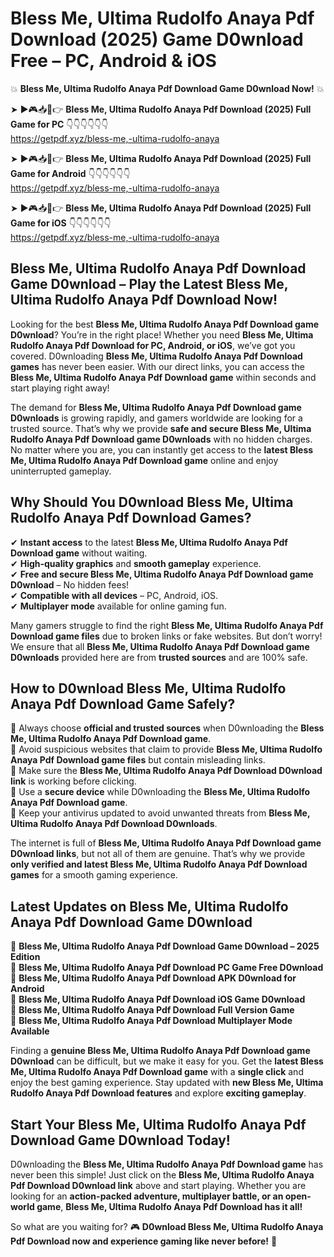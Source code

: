 # Bless Me, Ultima Rudolfo Anaya Pdf Download (2025) Game D0wnload Free – PC, Android & iOS

💥 **Bless Me, Ultima Rudolfo Anaya Pdf Download Game D0wnload Now!** 💥  

➤ ►🎮📥📱👉 **Bless Me, Ultima Rudolfo Anaya Pdf Download (2025) Full Game for PC** 👇👇👇👇👇👇  
https://getpdf.xyz/bless-me,-ultima-rudolfo-anaya  

➤ ►🎮📥📱👉 **Bless Me, Ultima Rudolfo Anaya Pdf Download (2025) Full Game for Android** 👇👇👇👇👇👇  
https://getpdf.xyz/bless-me,-ultima-rudolfo-anaya  

➤ ►🎮📥📱👉 **Bless Me, Ultima Rudolfo Anaya Pdf Download (2025) Full Game for iOS** 👇👇👇👇👇👇  
https://getpdf.xyz/bless-me,-ultima-rudolfo-anaya  

## Bless Me, Ultima Rudolfo Anaya Pdf Download Game D0wnload – Play the Latest Bless Me, Ultima Rudolfo Anaya Pdf Download Now!

Looking for the best **Bless Me, Ultima Rudolfo Anaya Pdf Download game D0wnload**? You’re in the right place! Whether you need **Bless Me, Ultima Rudolfo Anaya Pdf Download for PC, Android, or iOS**, we’ve got you covered. D0wnloading **Bless Me, Ultima Rudolfo Anaya Pdf Download games** has never been easier. With our direct links, you can access the **Bless Me, Ultima Rudolfo Anaya Pdf Download game** within seconds and start playing right away!  

The demand for **Bless Me, Ultima Rudolfo Anaya Pdf Download game D0wnloads** is growing rapidly, and gamers worldwide are looking for a trusted source. That’s why we provide **safe and secure Bless Me, Ultima Rudolfo Anaya Pdf Download game D0wnloads** with no hidden charges. No matter where you are, you can instantly get access to the **latest Bless Me, Ultima Rudolfo Anaya Pdf Download game** online and enjoy uninterrupted gameplay.  

## **Why Should You D0wnload Bless Me, Ultima Rudolfo Anaya Pdf Download Games?**  

✔ **Instant access** to the latest **Bless Me, Ultima Rudolfo Anaya Pdf Download game** without waiting.  
✔ **High-quality graphics** and **smooth gameplay** experience.  
✔ **Free and secure Bless Me, Ultima Rudolfo Anaya Pdf Download game D0wnload** – No hidden fees!  
✔ **Compatible with all devices** – PC, Android, iOS.  
✔ **Multiplayer mode** available for online gaming fun.  

Many gamers struggle to find the right **Bless Me, Ultima Rudolfo Anaya Pdf Download game files** due to broken links or fake websites. But don’t worry! We ensure that all **Bless Me, Ultima Rudolfo Anaya Pdf Download game D0wnloads** provided here are from **trusted sources** and are 100% safe.  

## **How to D0wnload Bless Me, Ultima Rudolfo Anaya Pdf Download Game Safely?**  

📌 Always choose **official and trusted sources** when D0wnloading the **Bless Me, Ultima Rudolfo Anaya Pdf Download game**.  
📌 Avoid suspicious websites that claim to provide **Bless Me, Ultima Rudolfo Anaya Pdf Download game files** but contain misleading links.  
📌 Make sure the **Bless Me, Ultima Rudolfo Anaya Pdf Download D0wnload link** is working before clicking.  
📌 Use a **secure device** while D0wnloading the **Bless Me, Ultima Rudolfo Anaya Pdf Download game**.  
📌 Keep your antivirus updated to avoid unwanted threats from **Bless Me, Ultima Rudolfo Anaya Pdf Download D0wnloads**.  

The internet is full of **Bless Me, Ultima Rudolfo Anaya Pdf Download game D0wnload links**, but not all of them are genuine. That’s why we provide **only verified and latest Bless Me, Ultima Rudolfo Anaya Pdf Download games** for a smooth gaming experience.  

## **Latest Updates on Bless Me, Ultima Rudolfo Anaya Pdf Download Game D0wnload**  

🔹 **Bless Me, Ultima Rudolfo Anaya Pdf Download Game D0wnload – 2025 Edition**  
🔹 **Bless Me, Ultima Rudolfo Anaya Pdf Download PC Game Free D0wnload**  
🔹 **Bless Me, Ultima Rudolfo Anaya Pdf Download APK D0wnload for Android**  
🔹 **Bless Me, Ultima Rudolfo Anaya Pdf Download iOS Game D0wnload**  
🔹 **Bless Me, Ultima Rudolfo Anaya Pdf Download Full Version Game**  
🔹 **Bless Me, Ultima Rudolfo Anaya Pdf Download Multiplayer Mode Available**  

Finding a **genuine Bless Me, Ultima Rudolfo Anaya Pdf Download game D0wnload** can be difficult, but we make it easy for you. Get the **latest Bless Me, Ultima Rudolfo Anaya Pdf Download game** with a **single click** and enjoy the best gaming experience. Stay updated with **new Bless Me, Ultima Rudolfo Anaya Pdf Download features** and explore **exciting gameplay**.  

## **Start Your Bless Me, Ultima Rudolfo Anaya Pdf Download Game D0wnload Today!**  

D0wnloading the **Bless Me, Ultima Rudolfo Anaya Pdf Download game** has never been this simple! Just click on the **Bless Me, Ultima Rudolfo Anaya Pdf Download D0wnload link** above and start playing. Whether you are looking for an **action-packed adventure, multiplayer battle, or an open-world game**, **Bless Me, Ultima Rudolfo Anaya Pdf Download has it all!**  

So what are you waiting for? 🎮 **D0wnload Bless Me, Ultima Rudolfo Anaya Pdf Download now and experience gaming like never before!** 🚀  